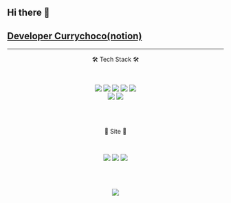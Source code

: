  ## Hi there 👋

<p align="center">
  <h2><a href="https://supreme-flier-b0d.notion.site/Developer-Currychoco-4a4a735d61034ca69f90aa9a8065b209" target="_blank">Developer Currychoco(notion)</a></h2>
</p>

 ---


<p align="center">
🛠 Tech Stack 🛠
</p>
<br/>
 
<p align="center">
<img src="https://img.shields.io/badge/Java-inactive?style=flat-square&logo=Java&logoColor=white"/>
<img src="https://img.shields.io/badge/JavaScript-yellow?style=flat-square&logo=JavaScript&logoColor=white"/>
<img src="https://img.shields.io/badge/CSS-blue?style=flat-square&logo=CSS3&logoColor=white"/>
<img src="https://img.shields.io/badge/spring-success?style=flat-square&logo=Spring&logoColor=white"/>
<img src="https://img.shields.io/badge/MySQL-9cf?style=flat-square&logo=MySQL&logoColor=white"/><br/>
<img src="https://img.shields.io/badge/Oracle-red?style=flat-square&logo=Oracle&logoColor=white"/>
<img src="https://img.shields.io/badge/Hibernate-blueviolet?style=flat-square&logo=Hibernate&logoColor=white"/>
</p>

<br/><br/>

<p align="center">
🤔 Site 🤔
</p>
<br/>
<p align="center">
 <a href="https://github.com/currychoco"><img src="https://img.shields.io/badge/Git-black?style=flat-square&logo=Git&logoColor=white&link=https://github.com/currychoco"/></a>
 <a href="https://currychoco.github.io"><img src="https://img.shields.io/badge/Blog-brightgreen?style=flat-square&logo=Bloglovin&logoColor=white&link=https://currychoco.github.io"/></a>
 <a href="godqhrgka0000@naver.com"><img src="https://img.shields.io/badge/Gmail-d14836?style=flat-square&logo=Gmail&logoColor=white&link=godqhrgka0000@naver.com"/></a> 
</p>

<br/><br/>

<p align="center">
<img src="https://github-readme-stats.vercel.app/api?username=currychoco&theme=tokyonight"/>
</p>
